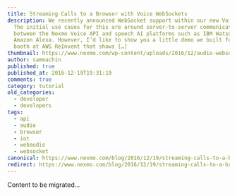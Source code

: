 ```yaml
---
title: Streaming Calls to a Browser with Voice WebSockets
description: We recently announced WebSocket support within our new Voice API.
  The initial use cases for this are around server-to-server communication
  between the Nexmo Voice API and speech AI platforms such as IBM Watson or
  Amazon Alexa. However, I’d like to show you a little demo we built for our
  booth at AWS ReInvent that shows […]
thumbnail: https://www.nexmo.com/wp-content/uploads/2016/12/audio-websockets.png
author: sammachin
published: true
published_at: 2016-12-19T19:31:19
comments: true
category: tutorial
old_categories:
  - developer
  - developers
tags:
  - api
  - audio
  - browser
  - iot
  - webaudio
  - websocket
canonical: https://www.nexmo.com/blog/2016/12/19/streaming-calls-to-a-browser-with-voice-websockets-dr
redirect: https://www.nexmo.com/blog/2016/12/19/streaming-calls-to-a-browser-with-voice-websockets-dr
---
```

Content to be migrated...